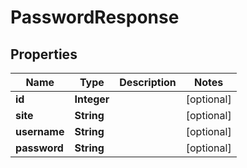 

# PasswordResponse


## Properties

| Name | Type | Description | Notes |
|------------ | ------------- | ------------- | -------------|
|**id** | **Integer** |  |  [optional] |
|**site** | **String** |  |  [optional] |
|**username** | **String** |  |  [optional] |
|**password** | **String** |  |  [optional] |



